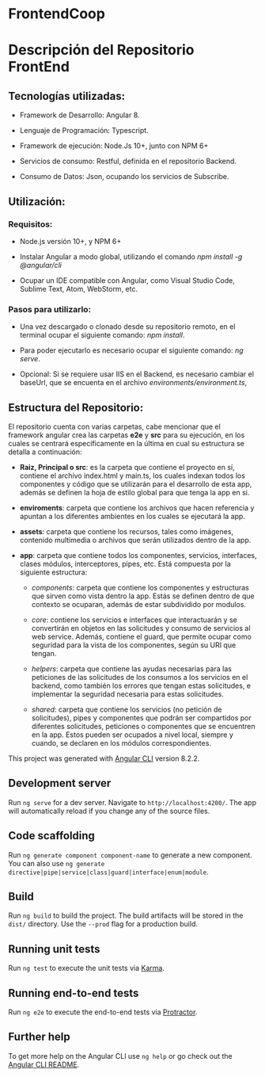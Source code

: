 # FrontendCoop

Descripción del Repositorio FrontEnd
====================================

Tecnologías utilizadas:
-----------------------

-   Framework de Desarrollo: Angular 8.

-   Lenguaje de Programación: Typescript.

-   Framework de ejecución: Node.Js 10+, junto con NPM 6+

-   Servicios de consumo: Restful, definida en el repositorio Backend.

-   Consumo de Datos: Json, ocupando los servicios de Subscribe.

Utilización:
------------

### Requisitos:

-   Node.js versión 10+, y NPM 6+

-   Instalar Angular a modo global, utilizando el comando *npm install
    -g \@angular/cli*

-   Ocupar un IDE compatible con Angular, como Visual Studio Code,
    Sublime Text, Atom, WebStorm, etc.

### Pasos para utilizarlo:

-   Una vez descargado o clonado desde su repositorio remoto, en el
    terminal ocupar el siguiente comando: *npm install*.

-   Para poder ejecutarlo es necesario ocupar el siguiente comando: *ng serve*.

-   Opcional: Si se requiere usar IIS en el Backend, es necesario cambiar el baseUrl, que se encuenta en el archivo *environments/environment.ts*, 

Estructura del Repositorio:
---------------------------

El repositorio cuenta con varias carpetas, cabe mencionar que el
framework angular crea las carpetas **e2e** y **src** para su ejecución,
en los cuales se centrará específicamente en la última en cual su
estructura se detalla a continuación:

-   **Raiz, Principal o src**: es la carpeta que contiene el proyecto en
    sí, contiene el archivo index.html y main.ts, los cuales indexan
    todos los componentes y código que se utilizarán para el desarrollo
    de esta app, además se definen la hoja de estilo global para que
    tenga la app en si.

-   **enviroments**: carpeta que contiene los archivos que hacen
    referencia y apuntan a los diferentes ambientes en los cuales se
    ejecutará la app.

-   **assets**: carpeta que contiene los recursos, tales como imágenes,
    contenido multimedia o archivos que serán utilizados dentro de la
    app.

-   **app**: carpeta que contiene todos los componentes, servicios,
    interfaces, clases módulos, interceptores, pipes, etc. Está
    compuesta por la siguiente estructura:

    -   *components*: carpeta que contiene los componentes y estructuras
        que sirven como vista dentro la app. Estás se definen dentro de
        que contexto se ocuparan, además de estar subdividido por
        modulos.

    -   *core*: contiene los servicios e interfaces que interactuarán y
        se convertirán en objetos en las solicitudes y consumo de
        servicios al web service. Además, contiene el guard, que permite
        ocupar como seguridad para la vista de los componentes, según su
        URI que tengan.

    -   *helpers*: carpeta que contiene las ayudas necesarias para las
        peticiones de las solicitudes de los consumos a los servicios en
        el backend, como también los errores que tengan estas
        solicitudes, e implementar la seguridad necesaria para estas
        solicitudes.

    -   *shared*: carpeta que contiene los servicios (no petición de
        solicitudes), pipes y componentes que podrán ser compartidos por
        diferentes solicitudes, peticiones o componentes que se
        encuentren en la app. Estos pueden ser ocupados a nivel local,
        siempre y cuando, se declaren en los módulos correspondientes.

This project was generated with [Angular CLI](https://github.com/angular/angular-cli) version 8.2.2.

## Development server

Run `ng serve` for a dev server. Navigate to `http://localhost:4200/`. The app will automatically reload if you change any of the source files.

## Code scaffolding

Run `ng generate component component-name` to generate a new component. You can also use `ng generate directive|pipe|service|class|guard|interface|enum|module`.

## Build

Run `ng build` to build the project. The build artifacts will be stored in the `dist/` directory. Use the `--prod` flag for a production build.

## Running unit tests

Run `ng test` to execute the unit tests via [Karma](https://karma-runner.github.io).

## Running end-to-end tests

Run `ng e2e` to execute the end-to-end tests via [Protractor](http://www.protractortest.org/).

## Further help

To get more help on the Angular CLI use `ng help` or go check out the [Angular CLI README](https://github.com/angular/angular-cli/blob/master/README.md).
